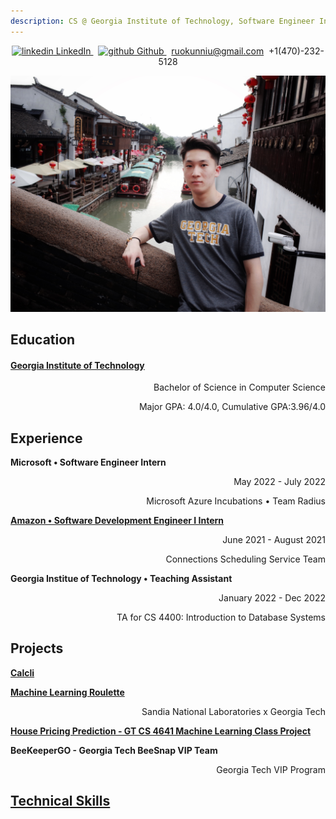 ```yaml
---
description: CS @ Georgia Institute of Technology, Software Engineer Intern @ Microsoft, Amazon
---
```

<p align="center">
  <a href="https://www.linkedin.com/in/ruokun-niu-128466155/" rel="nofollow noreferrer">
    <img src="https://i.stack.imgur.com/gVE0j.png" alt="linkedin"> LinkedIn
  </a>  &nbsp; 
  <a href="https://github.com/ruokun-niu" rel="nofollow noreferrer">
    <img src="https://i.stack.imgur.com/tskMh.png" alt="github"> Github
  </a> &nbsp; 
  <a href="mailto:ruokunniu@gmail.com"> ruokunniu@gmail.com</a>&nbsp; 
  <a> +1(470)-232-5128</a>
</p>

<img src="./image/GeorgiaTech.jpg" alt="Tommy in GT tshirt">

## Education
<h4> <a href="https://ruokun-niu.github.io/education"> Georgia Institute of Technology </a></h4>
<p align="right">Bachelor of Science in Computer Science</p>
<p align="right">Major GPA: 4.0/4.0, Cumulative GPA:3.96/4.0 </p>


## Experience
**Microsoft • Software Engineer Intern** 
<p align="right">May 2022 - July 2022 </p>
<p align="right">Microsoft Azure Incubations • Team Radius</p>

[**Amazon • Software Development Engineer I Intern**](amazon.md)
<p align="right">June 2021 - August 2021 </p>
<p align="right">Connections Scheduling Service Team</p>

**Georgia Institue of Technology • Teaching Assistant**
<p align="right">January 2022 - Dec 2022</p>
<p align="right">TA for CS 4400: Introduction to Database Systems</p>


## Projects
**[Calcli](https://github.com/ruokun-niu/calcli)**

**[Machine Learning Roulette](mlr.md)**
<p align="right">Sandia National Laboratories x Georgia Tech</p>

**[House Pricing Prediction - GT CS 4641 Machine Learning Class Project](https://mlgroup16spring2022.github.io/)**

**BeeKeeperGO - Georgia Tech BeeSnap VIP Team**
<p align="right">Georgia Tech VIP Program</p>

<!-- **"QQ Farm" - Georgia Tech CS 2340 Class Project** -->







## [Technical Skills](./technical.md)

